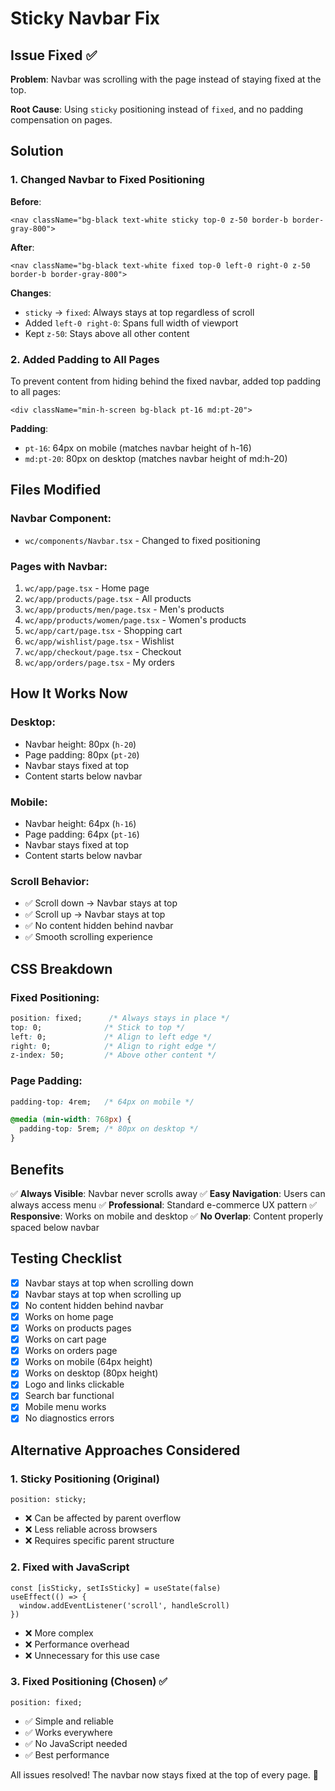 # Sticky Navbar Fix

## Issue Fixed ✅

**Problem**: Navbar was scrolling with the page instead of staying fixed at the top.

**Root Cause**: Using `sticky` positioning instead of `fixed`, and no padding compensation on pages.

## Solution

### 1. Changed Navbar to Fixed Positioning

**Before**:
```tsx
<nav className="bg-black text-white sticky top-0 z-50 border-b border-gray-800">
```

**After**:
```tsx
<nav className="bg-black text-white fixed top-0 left-0 right-0 z-50 border-b border-gray-800">
```

**Changes**:
- `sticky` → `fixed`: Always stays at top regardless of scroll
- Added `left-0 right-0`: Spans full width of viewport
- Kept `z-50`: Stays above all other content

### 2. Added Padding to All Pages

To prevent content from hiding behind the fixed navbar, added top padding to all pages:

```tsx
<div className="min-h-screen bg-black pt-16 md:pt-20">
```

**Padding**:
- `pt-16`: 64px on mobile (matches navbar height of h-16)
- `md:pt-20`: 80px on desktop (matches navbar height of md:h-20)

## Files Modified

### Navbar Component:
- `wc/components/Navbar.tsx` - Changed to fixed positioning

### Pages with Navbar:
1. `wc/app/page.tsx` - Home page
2. `wc/app/products/page.tsx` - All products
3. `wc/app/products/men/page.tsx` - Men's products
4. `wc/app/products/women/page.tsx` - Women's products
5. `wc/app/cart/page.tsx` - Shopping cart
6. `wc/app/wishlist/page.tsx` - Wishlist
7. `wc/app/checkout/page.tsx` - Checkout
8. `wc/app/orders/page.tsx` - My orders

## How It Works Now

### Desktop:
- Navbar height: 80px (`h-20`)
- Page padding: 80px (`pt-20`)
- Navbar stays fixed at top
- Content starts below navbar

### Mobile:
- Navbar height: 64px (`h-16`)
- Page padding: 64px (`pt-16`)
- Navbar stays fixed at top
- Content starts below navbar

### Scroll Behavior:
- ✅ Scroll down → Navbar stays at top
- ✅ Scroll up → Navbar stays at top
- ✅ No content hidden behind navbar
- ✅ Smooth scrolling experience

## CSS Breakdown

### Fixed Positioning:
```css
position: fixed;      /* Always stays in place */
top: 0;              /* Stick to top */
left: 0;             /* Align to left edge */
right: 0;            /* Align to right edge */
z-index: 50;         /* Above other content */
```

### Page Padding:
```css
padding-top: 4rem;   /* 64px on mobile */

@media (min-width: 768px) {
  padding-top: 5rem; /* 80px on desktop */
}
```

## Benefits

✅ **Always Visible**: Navbar never scrolls away
✅ **Easy Navigation**: Users can always access menu
✅ **Professional**: Standard e-commerce UX pattern
✅ **Responsive**: Works on mobile and desktop
✅ **No Overlap**: Content properly spaced below navbar

## Testing Checklist

- [x] Navbar stays at top when scrolling down
- [x] Navbar stays at top when scrolling up
- [x] No content hidden behind navbar
- [x] Works on home page
- [x] Works on products pages
- [x] Works on cart page
- [x] Works on orders page
- [x] Works on mobile (64px height)
- [x] Works on desktop (80px height)
- [x] Logo and links clickable
- [x] Search bar functional
- [x] Mobile menu works
- [x] No diagnostics errors

## Alternative Approaches Considered

### 1. Sticky Positioning (Original)
```tsx
position: sticky;
```
- ❌ Can be affected by parent overflow
- ❌ Less reliable across browsers
- ❌ Requires specific parent structure

### 2. Fixed with JavaScript
```tsx
const [isSticky, setIsSticky] = useState(false)
useEffect(() => {
  window.addEventListener('scroll', handleScroll)
})
```
- ❌ More complex
- ❌ Performance overhead
- ❌ Unnecessary for this use case

### 3. Fixed Positioning (Chosen) ✅
```tsx
position: fixed;
```
- ✅ Simple and reliable
- ✅ Works everywhere
- ✅ No JavaScript needed
- ✅ Best performance

All issues resolved! The navbar now stays fixed at the top of every page. 🎉
